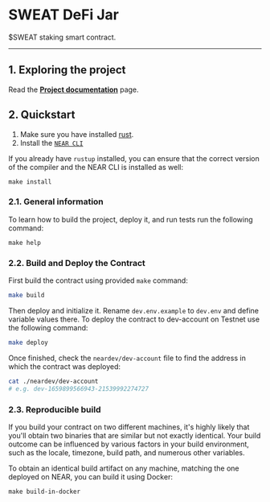 # SWEAT DeFi Jar

$SWEAT staking smart contract.

---

## 1. Exploring the project

Read the [**Project documentation**](docs/requirements.md) page.

## 2. Quickstart

1. Make sure you have installed [rust](https://rust.org/).
2. Install the [`NEAR CLI`](https://github.com/near/near-cli#setup)

If you already have `rustup` installed, you can ensure that the correct version of the compiler and the NEAR CLI is installed as well:

```shell
make install
```

### 2.1. General information

To learn how to build the project, deploy it, and run tests run the following command:

```shell
make help
```

### 2.2. Build and Deploy the Contract
First build the contract using provided `make` command:

```bash
make build
```

Then deploy and initialize it. Rename `dev.env.example` to `dev.env` and define variable values there. To deploy the contract to dev-account on Testnet use the following command:

```bash
make deploy
```

Once finished, check the `neardev/dev-account` file to find the address in which the contract was deployed:

```bash
cat ./neardev/dev-account
# e.g. dev-1659899566943-21539992274727
```

### 2.3. Reproducible build

If you build your contract on two different machines, it's highly likely that you'll obtain two binaries that are
similar but not exactly identical. Your build outcome can be influenced by various factors in your build environment,
such as the locale, timezone, build path, and numerous other variables.

To obtain an identical build artifact on any machine, matching the one deployed on NEAR, you can build it using Docker:

```shell
make build-in-docker
```
